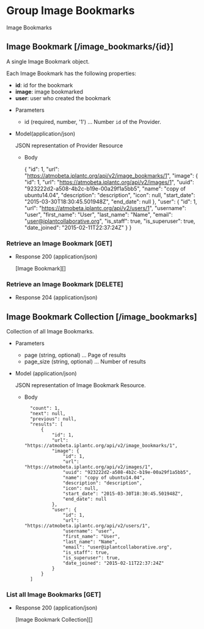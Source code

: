 # Group Image Bookmarks
Image Bookmarks

## Image Bookmark [/image_bookmarks/{id}]
A single Image Bookmark object.

Each Image Bookmark has the following properties:

- **id**: id for the bookmark
- **image**: image bookmarked
- **user**: user who created the bookmark

+ Parameters
    + id (required, number, '1') ... Number `id` of the Provider.

+ Model(application/json)

    JSON representation of Provider Resource

    + Body

        {
            "id": 1,
            "url": "https://atmobeta.iplantc.org/api/v2/image_bookmarks/1",
            "image": {
                "id": 1,
                "url": "https://atmobeta.iplantc.org/api/v2/images/1",
                "uuid": "923222d2-a508-4b2c-b19e-00a29f1a5bb5",
                "name": "copy of ubuntu14.04",
                "description": "description",
                "icon": null,
                "start_date": "2015-03-30T18:30:45.501948Z",
                "end_date": null
            },
            "user": {
                "id": 1,
                "url": "https://atmobeta.iplantc.org/api/v2/users/1",
                "username": "user",
                "first_name": "User",
                "last_name": "Name",
                "email": "user@iplantcollaborative.org",
                "is_staff": true,
                "is_superuser": true,
                "date_joined": "2015-02-11T22:37:24Z"
            }
        }


### Retrieve an Image Bookmark [GET]
+ Response 200 (application/json)

    [Image Bookmark][]


### Retrieve an Image Bookmark [DELETE]
+ Response 204 (application/json)


## Image Bookmark Collection [/image_bookmarks]
Collection of all Image Bookmarks.

+ Parameters
    + page (string, optional) ... Page of results
    + page_size (string, optional) ... Number of results

+ Model (application/json)

    JSON representation of Image Bookmark Resource.

    + Body

            "count": 1,
            "next": null,
            "previous": null,
            "results": [
                {
                    "id": 1,
                    "url": "https://atmobeta.iplantc.org/api/v2/image_bookmarks/1",
                    "image": {
                        "id": 1,
                        "url": "https://atmobeta.iplantc.org/api/v2/images/1",
                        "uuid": "923222d2-a508-4b2c-b19e-00a29f1a5bb5",
                        "name": "copy of ubuntu14.04",
                        "description": "description",
                        "icon": null,
                        "start_date": "2015-03-30T18:30:45.501948Z",
                        "end_date": null
                    },
                    "user": {
                        "id": 1,
                        "url": "https://atmobeta.iplantc.org/api/v2/users/1",
                        "username": "user",
                        "first_name": "User",
                        "last_name": "Name",
                        "email": "user@iplantcollaborative.org",
                        "is_staff": true,
                        "is_superuser": true,
                        "date_joined": "2015-02-11T22:37:24Z"
                    }
                }
            ]

### List all Image Bookmarks [GET]
+ Response 200 (application/json)

    [Image Bookmark Collection][]
